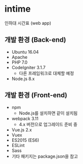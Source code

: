 # intime
인하대 시간표 (web app)

## 개발 환경 (Back-end)
- Ubuntu 16.04
- Apache
- PHP 7.0
- CodeIgniter 3.1.7
	- 다른 프레임워크로 대체할 예정
- Node.js 8.x

## 개발 환경 (Front-end)
- npm
  - Node.js를 설치하면 같이 설치됨
- webpack 3.11
  - 4.x 버전으로 업그레이드 준비 중
- Vue.js 2.x
- Vuex
- ES2015 (ES6)
- ESLint
- Sass
- 기타 패키지는 package.json을 참고
